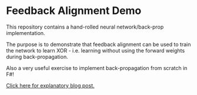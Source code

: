 # Feedback Alignment Demo

This repository contains a hand-rolled neural network/back-prop implementation. 

The purpose is to demonstrate that feedback alignment can be used to train the network to learn XOR - i.e. learning without using the forward weights during back-propagation.

Also a very useful exercise to implement back-propagation from scratch in F#!

[Click here for explanatory blog post.](http://www.nick-fisher.com/articles/backpropagation-with-asymmetric-weights/)
